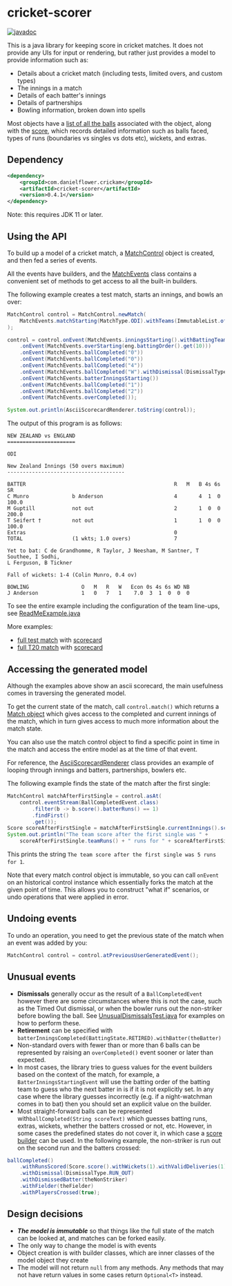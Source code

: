 cricket-scorer
==============

[![javadoc](https://javadoc.io/badge2/com.danielflower.crickam/cricket-scorer/javadoc.svg)](https://javadoc.io/doc/com.danielflower.crickam/cricket-scorer) 

This is a java library for keeping score in cricket matches. It does not provide any UIs for input or rendering,
but rather just provides a model to provide information such as:

* Details about a cricket match (including tests, limited overs, and custom types)
* The innings in a match
* Details of each batter's innings
* Details of partnerships
* Bowling information, broken down into spells

Most objects have a [list of all the balls](https://www.javadoc.io/doc/com.danielflower.crickam/cricket-scorer/latest/com/danielflower/crickam/scorer/Balls.html)
associated with the object, along with the [score](https://www.javadoc.io/doc/com.danielflower.crickam/cricket-scorer/latest/com/danielflower/crickam/scorer/Score.html),
which records detailed information such as balls faced, types of runs (boundaries vs singles vs dots etc), wickets, and extras.

Dependency
----------

````xml
<dependency>
    <groupId>com.danielflower.crickam</groupId>
    <artifactId>cricket-scorer</artifactId>
    <version>0.4.1</version>
</dependency>
````

Note: this requires JDK 11 or later.

Using the API
-------------

To build up a model of a cricket match, a [MatchControl](https://www.javadoc.io/doc/com.danielflower.crickam/cricket-scorer/latest/com/danielflower/crickam/scorer/MatchControl.html)
object is created, and then fed a series of events.

All the events have builders, and the [MatchEvents](https://www.javadoc.io/doc/com.danielflower.crickam/cricket-scorer/latest/com/danielflower/crickam/scorer/events/MatchEvents.html)
class contains a convenient set of methods to get access to all the built-in builders.

The following example creates a test match, starts an innings, and bowls an over:

````java
MatchControl control = MatchControl.newMatch(
    MatchEvents.matchStarting(MatchType.ODI).withTeams(ImmutableList.of(nz, eng))
);

control = control.onEvent(MatchEvents.inningsStarting().withBattingTeam(nz))
    .onEvent(MatchEvents.overStarting(eng.battingOrder().get(10)))
    .onEvent(MatchEvents.ballCompleted("0"))
    .onEvent(MatchEvents.ballCompleted("0"))
    .onEvent(MatchEvents.ballCompleted("4"))
    .onEvent(MatchEvents.ballCompleted("W").withDismissal(DismissalType.BOWLED))
    .onEvent(MatchEvents.batterInningsStarting())
    .onEvent(MatchEvents.ballCompleted("1"))
    .onEvent(MatchEvents.ballCompleted("2"))
    .onEvent(MatchEvents.overCompleted());

System.out.println(AsciiScorecardRenderer.toString(control));
````

The output of this program is as follows:

````
NEW ZEALAND vs ENGLAND
======================

ODI

New Zealand Innings (50 overs maximum)
--------------------------------------

BATTER                                                R   M   B 4s 6s     SR
C Munro              b Anderson                       4       4  1  0  100.0
M Guptill            not out                          2       1  0  0  200.0
T Seifert †          not out                          1       1  0  0  100.0
Extras                                                0
TOTAL                (1 wkts; 1.0 overs)              7

Yet to bat: C de Grandhomme, R Taylor, J Neesham, M Santner, T Southee, I Sodhi,
L Ferguson, B Tickner

Fall of wickets: 1-4 (Colin Munro, 0.4 ov)

BOWLING                 O   M   R   W   Econ 0s 4s 6s WD NB
J Anderson              1   0   7   1    7.0  3  1  0  0  0
````

To see the entire example including the configuration of the team line-ups, see
[ReadMeExample.java](https://github.com/danielflower/cricket-scorer/blob/master/src/test/java/e2e/ReadMeExample.java)

More examples:
* [full test match](https://github.com/danielflower/cricket-scorer/blob/master/src/test/java/e2e/TestMatchTest.java)
with [scorecard](https://github.com/danielflower/cricket-scorer/blob/master/src/test/resources/scorecards/sa-vs-eng-test-complete.txt)
* [full T20 match](https://github.com/danielflower/cricket-scorer/blob/master/src/test/java/e2e/T20.java)
with [scorecard](https://github.com/danielflower/cricket-scorer/blob/master/src/test/resources/scorecards/nz-vs-eng-t20i-complete.txt)

Accessing the generated model
-----------------------------

Although the examples above show an ascii scorecard, the main usefulness comes in traversing
the generated model.

To get the current state of the match, call `control.match()` which returns a 
[Match object](https://www.javadoc.io/doc/com.danielflower.crickam/cricket-scorer/latest/com/danielflower/crickam/scorer/package-summary.html)
which gives access to the completed and current innings of the match, which in turn
gives access to much more information about the match state.

You can also use the match control object to find a specific point in time in the match
and access the entire model as at the time of that event.

For reference, the [AsciiScorecardRenderer](https://github.com/danielflower/cricket-scorer/blob/master/src/main/java/com/danielflower/crickam/scorer/AsciiScorecardRenderer.java)
class provides an example of looping through innings and batters, partnerships, bowlers etc.

The following example finds the state of the match after the first single:

````java
MatchControl matchAfterFirstSingle = control.asAt(
    control.eventStream(BallCompletedEvent.class)
        .filter(b -> b.score().batterRuns() == 1)
        .findFirst()
        .get());
Score scoreAfterFirstSingle = matchAfterFirstSingle.currentInnings().score();
System.out.println("The team score after the first single was " +
    scoreAfterFirstSingle.teamRuns() + " runs for " + scoreAfterFirstSingle.wickets());
````

This prints the string `The team score after the first single was 5 runs for 1`.

Note that every match control object is immutable, so you can call `onEvent` on an historical
control instance which essentially forks the match at the given point of time. This allows you
to construct "what if" scenarios, or undo operations that were applied in error. 

Undoing events
--------------

To undo an operation, you need to get the previous state of the match when an event was added
by you:

```java
MatchControl control = control.atPreviousUserGeneratedEvent();
```

Unusual events
--------------

* **Dismissals** generally occur as the result of a `BallCompletedEvent` however there are
some circumstances where this is not the case, such as the Timed Out dismissal, or when the
bowler runs out the non-striker before bowling the ball. See [UnusualDismissalsTest.java](https://github.com/danielflower/cricket-scorer/blob/master/src/test/java/e2e/UnusualDismissalsTest.java)
for examples on how to perform these.
* **Retirement** can be specified with `batterInningsCompleted(BattingState.RETIRED).withBatter(theBatter)`
* Non-standard overs with fewer than or more than 6 balls can be represented by raising
an `overCompleted()` event sooner or later than expected.
* In most cases, the library tries to guess values for the event builders based on the
context of the match, for example, a `BatterInningsStartingEvent` will use the batting order
of the batting team to guess who the next batter in is if it is not explicitly set. In
any case where the library guesses incorrectly (e.g. if a night-watchman comes in to bat)
then you should set an explicit value on the builder.
* Most straight-forward balls can be represented with`ballCompleted(String scoreText)` which
guesses batting runs, extras, wickets, whether the batters crossed or not, etc. However, in some
cases the predefined states do not cover it, in which case a 
[score builder](https://www.javadoc.io/doc/com.danielflower.crickam/cricket-scorer/latest/com/danielflower/crickam/scorer/Score.Builder.html)
can be used. In the following example, the non-striker is run out on the second
run and the batters crossed:
````java
ballCompleted()
    .withRunsScored(Score.score().withWickets(1).withValidDeliveries(1).withBatterRuns(1).withSingles(1).build())
    .withDismissal(DismissalType.RUN_OUT)
    .withDismissedBatter(theNonStriker)
    .withFielder(theFielder)
    .withPlayersCrossed(true);
````

Design decisions
----------------

* ***The model is immutable*** so that things like the full state of the match can be
looked at, and matches can be forked easily.
* The only way to change the model is with events
* Object creation is with builder classes, which are inner classes of the model object they create
* The model will not return `null` from any methods. Any methods that may not have return
values in some cases return `Optional<T>` instead.
